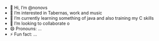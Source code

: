 - 👋 Hi, I’m @nonovs
- 👀 I’m interested in Tabernas, work and music 
- 🌱 I’m currently learning something of java and also training my C skills
- 💞️ I’m looking to collaborate o
- 😄 Pronouns: ...
- ⚡ Fun fact: ...

<!---
nonovs/nonovs is a ✨ special ✨ repository because its `README.md` (this file) appears on your GitHub profile.
You can click the Preview link to take a look at your changes.
--->
